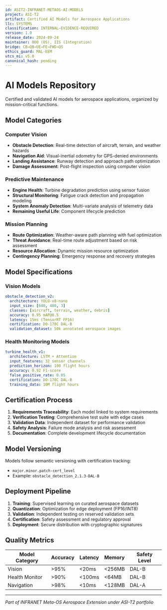 ```yaml
---
id: ASIT2-INFRANET-METAOS-AI-MODELS
project: ASI-T2
artifact: Certified AI Models for Aerospace Applications
llc: SYSTEMS
classification: INTERNAL–EVIDENCE-REQUIRED
version: 1.0
release_date: 2024-09-24
maintainer: OOO (OS), IIS (Integration)
bridge: CB→QB→UE→FE→FWD→QS
ethics_guard: MAL-EEM
utcs_mi: v5.0
canonical_hash: pending
---
```


# AI Models Repository

Certified and validated AI models for aerospace applications, organized by mission-critical functions.

## Model Categories

### Computer Vision
- **Obstacle Detection**: Real-time detection of aircraft, terrain, and weather hazards
- **Navigation Aid**: Visual-inertial odometry for GPS-denied environments
- **Landing Assistance**: Runway detection and approach path optimization
- **Damage Assessment**: Post-flight inspection using computer vision

### Predictive Maintenance
- **Engine Health**: Turbine degradation prediction using sensor fusion
- **Structural Monitoring**: Fatigue crack detection and propagation modeling
- **System Anomaly Detection**: Multi-variate analysis of telemetry data
- **Remaining Useful Life**: Component lifecycle prediction

### Mission Planning
- **Route Optimization**: Weather-aware path planning with fuel optimization
- **Threat Avoidance**: Real-time route adjustment based on risk assessment
- **Resource Allocation**: Dynamic mission resource optimization
- **Contingency Planning**: Emergency response and recovery strategies

## Model Specifications

### Vision Models
```yaml
obstacle_detection_v2:
  architecture: YOLO-v8-nano
  input_size: [640, 480, 3]
  classes: [aircraft, terrain, weather, debris]
  accuracy: 0.95 mAP@0.5
  latency: 15ms (TensorRT FP16)
  certification: DO-178C DAL-B
  validation_dataset: 50k annotated aerospace images
```

### Health Monitoring Models
```yaml
turbine_health_v1:
  architecture: LSTM + Attention
  input_features: 32 sensor channels
  prediction_horizon: 100 flight hours
  accuracy: 0.92 F1-score
  false_positive_rate: 0.05
  certification: DO-178C DAL-B
  training_data: 10M flight hours
```

## Certification Process

1. **Requirements Traceability**: Each model linked to system requirements
2. **Verification Testing**: Comprehensive test suite with edge cases
3. **Validation Data**: Independent dataset for performance validation  
4. **Safety Analysis**: Failure mode analysis and risk assessment
5. **Documentation**: Complete development lifecycle documentation

## Model Versioning

Models follow semantic versioning with certification tracking:
- `major.minor.patch-cert_level`
- Example: `obstacle_detection_2.1.3-DAL-B`

## Deployment Pipeline

1. **Training**: Supervised learning on curated aerospace datasets
2. **Quantization**: Optimization for edge deployment (FP16/INT8)
3. **Validation**: Independent testing on reserved validation sets
4. **Certification**: Safety assessment and regulatory approval
5. **Deployment**: Secure distribution with cryptographic signatures

## Quality Metrics

| Model Category | Accuracy | Latency | Memory | Safety Level |
|----------------|----------|---------|--------|--------------|
| Vision         | >95%     | <20ms   | <256MB | DAL-B       |
| Health Monitor | >90%     | <100ms  | <64MB  | DAL-B       |
| Navigation     | >98%     | <10ms   | <128MB | DAL-A       |

---

*Part of INFRANET Meta-OS Aerospace Extension under ASI-T2 portfolio*